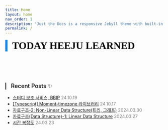 ```yaml
---
title: Home
layout: home
nav_order: 1
description: "Just the Docs is a responsive Jekyll theme with built-in search that is easily customizable and hosted on GitHub Pages."
permalink: /
---
```


<div style="font-family: serif; font-size:32px; font-weight: 800; border-left: 7px solid #0687f0; padding-left:15px !important; color:#000000; margin-bottom: 50px;">TODAY HEEJU LEARNED</div>

<div style="font-size:18px; font-weight: 500; border-left: 3px solid #404040; padding-left:15px !important; color:#000000; margin-top:100px; margin-bottom:15px;">Recent Posts ✨</div>

<ul>
    <li>
        <a href="https://kang-heeju.github.io/docs/projects/BBIP/">스터디 보조 서비스, BBIP</a>
        <span style="color:#808080">24.10.19</span>
    </li>
    <li>
        <a href="https://kang-heeju.github.io/docs/typescript_NestJS/moment-timezone/">[Typescript] Moment-timezone 라이브러리</a>
        <span style="color:#808080">24.10.17</span>
    </li>
    <li>
        <a href="https://kang-heeju.github.io/docs/algorithm/data-structure-2/">자료구조-2: Non-Linear Data Structure(트리, 그래프)</a>
        <span style="color:#808080">2024.03.30</span>
    </li>
    <li>
        <a href="https://kang-heeju.github.io/docs/algorithm/data-structure-1/">자료구조(Data Structure)-1: Linear Data Structure</a>
        <span style="color:#808080">2024.03.27</span>
    </li>
    <li>
        <a href= "https://kang-heeju.github.io/docs/algorithm/time-complexity/">시간 복잡도</a>
        <span style="color:#808080">24.03.23</span>
    </li>
</ul>
